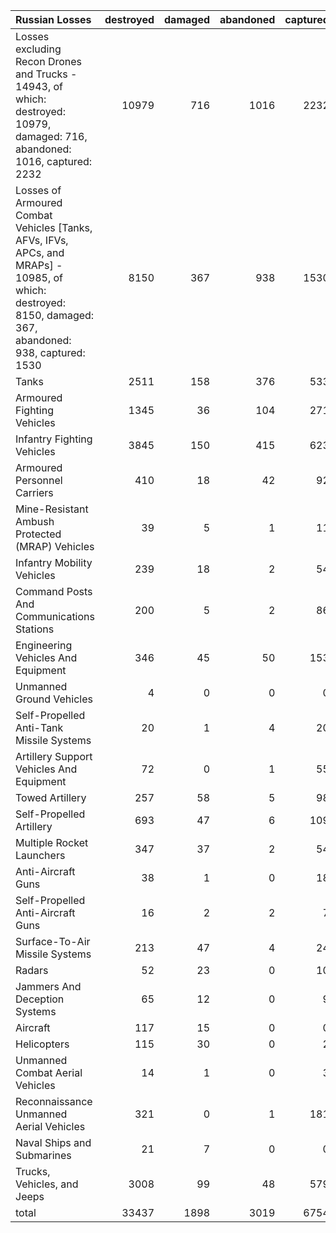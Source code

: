 | Russian Losses                                                                                                                                           |   destroyed |   damaged |   abandoned |   captured |   total |
|:---------------------------------------------------------------------------------------------------------------------------------------------------------|------------:|----------:|------------:|-----------:|--------:|
| Losses excluding Recon Drones and Trucks - 14943, of which: destroyed: 10979, damaged: 716, abandoned: 1016, captured: 2232                              |       10979 |       716 |        1016 |       2232 |   14943 |
| Losses of Armoured Combat Vehicles [Tanks, AFVs, IFVs, APCs, and MRAPs] - 10985, of which: destroyed: 8150, damaged: 367, abandoned: 938, captured: 1530 |        8150 |       367 |         938 |       1530 |   10985 |
| Tanks                                                                                                                                                    |        2511 |       158 |         376 |        533 |    3578 |
| Armoured Fighting Vehicles                                                                                                                               |        1345 |        36 |         104 |        271 |    1756 |
| Infantry Fighting Vehicles                                                                                                                               |        3845 |       150 |         415 |        623 |    5033 |
| Armoured Personnel Carriers                                                                                                                              |         410 |        18 |          42 |         92 |     562 |
| Mine-Resistant Ambush Protected  (MRAP) Vehicles                                                                                                         |          39 |         5 |           1 |         11 |      56 |
| Infantry Mobility Vehicles                                                                                                                               |         239 |        18 |           2 |         54 |     313 |
| Command Posts And Communications Stations                                                                                                                |         200 |         5 |           2 |         86 |     293 |
| Engineering Vehicles And Equipment                                                                                                                       |         346 |        45 |          50 |        153 |     594 |
| Unmanned Ground Vehicles                                                                                                                                 |           4 |         0 |           0 |          0 |       4 |
| Self-Propelled Anti-Tank Missile Systems                                                                                                                 |          20 |         1 |           4 |         20 |      45 |
| Artillery Support Vehicles And Equipment                                                                                                                 |          72 |         0 |           1 |         55 |     128 |
| Towed Artillery                                                                                                                                          |         257 |        58 |           5 |         98 |     418 |
| Self-Propelled Artillery                                                                                                                                 |         693 |        47 |           6 |        109 |     855 |
| Multiple Rocket Launchers                                                                                                                                |         347 |        37 |           2 |         54 |     440 |
| Anti-Aircraft Guns                                                                                                                                       |          38 |         1 |           0 |         18 |      57 |
| Self-Propelled Anti-Aircraft Guns                                                                                                                        |          16 |         2 |           2 |          7 |      27 |
| Surface-To-Air Missile Systems                                                                                                                           |         213 |        47 |           4 |         24 |     288 |
| Radars                                                                                                                                                   |          52 |        23 |           0 |         10 |      85 |
| Jammers And Deception Systems                                                                                                                            |          65 |        12 |           0 |          9 |      86 |
| Aircraft                                                                                                                                                 |         117 |        15 |           0 |          0 |     132 |
| Helicopters                                                                                                                                              |         115 |        30 |           0 |          2 |     147 |
| Unmanned Combat Aerial Vehicles                                                                                                                          |          14 |         1 |           0 |          3 |      18 |
| Reconnaissance Unmanned Aerial Vehicles                                                                                                                  |         321 |         0 |           1 |        181 |     503 |
| Naval Ships and Submarines                                                                                                                               |          21 |         7 |           0 |          0 |      28 |
| Trucks, Vehicles, and Jeeps                                                                                                                              |        3008 |        99 |          48 |        579 |    3734 |
| total                                                                                                                                                    |       33437 |      1898 |        3019 |       6754 |   45108 |
